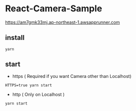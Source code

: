 # React-Camera-Sample
https://am7gmk33mj.ap-northeast-1.awsapprunner.com

## install
```
yarn
```

## start
- https ( Required if you want Camera other than Localhost)
```
HTTPS=true yarn start
```

- http ( Only on Localhost )
```
yarn start
```
